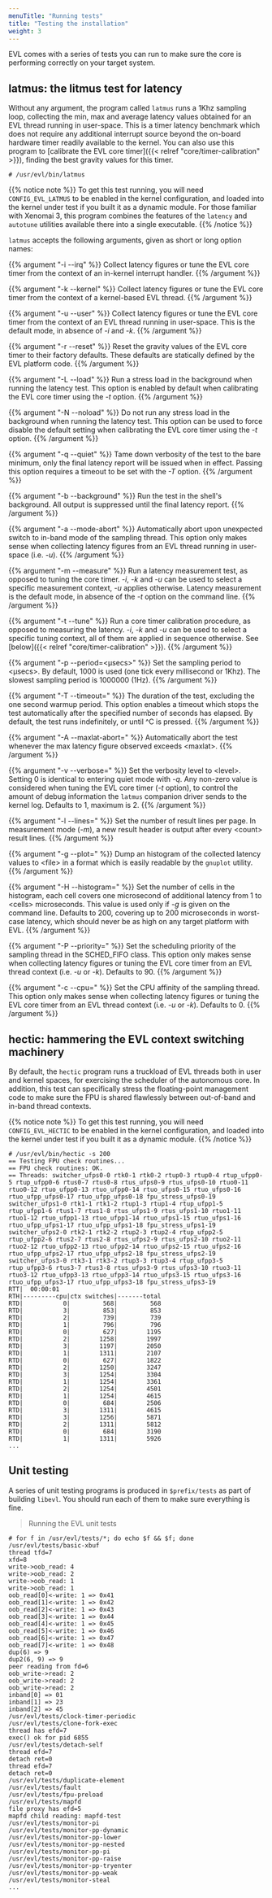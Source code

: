 ```yaml
---
menuTitle: "Running tests"
title: "Testing the installation"
weight: 3
---
```


EVL comes with a series of tests you can run to make sure the core is
performing correctly on your target system.

## latmus: the litmus test for latency

Without any argument, the program called `latmus` runs a 1Khz sampling
loop, collecting the min, max and average latency values obtained for
an EVL thread running in user-space. This is a timer latency benchmark
which does not require any additional interrupt source beyond the
on-board hardware timer readily available to the kernel. You can also
use this program to [calibrate the EVL core timer]({{< relref
"core/timer-calibration" >}}), finding the best gravity values for this timer.

```
# /usr/evl/bin/latmus
```

{{% notice note %}}
To get this test running, you will need `CONFIG_EVL_LATMUS` to be
enabled in the kernel configuration, and loaded into the kernel under
test if you built it as a dynamic module. For those familiar with
Xenomai 3, this program combines the features of the `latency` and
`autotune` utilities available there into a single executable.
{{% /notice %}}

`latmus` accepts the following arguments, given as short or long
option names:

{{% argument "-i --irq" %}}
Collect latency figures or tune the EVL core timer from the context of
an in-kernel interrupt handler.
{{% /argument %}}

{{% argument "-k --kernel" %}}
Collect latency figures or tune the EVL core timer from the context of
a kernel-based EVL thread.
{{% /argument %}}

{{% argument "-u --user" %}}
Collect latency figures or tune the EVL core timer from the context of
an EVL thread running in user-space. This is the default mode, in
absence of _-i_ and _-k_.
{{% /argument %}}

{{% argument "-r --reset" %}}
Reset the gravity values of the EVL core timer to their factory
defaults. These defaults are statically defined by the EVL
platform code.
{{% /argument %}}

{{% argument "-L --load" %}}
Run a stress load in the background when running the latency
test. This option is enabled by default when calibrating the EVL core
timer using the _-t_ option.
{{% /argument %}}

{{% argument "-N --noload" %}}
Do not run any stress load in the background when running the latency
test. This option can be used to force disable the default setting
when calibrating the EVL core timer using the _-t_ option.
{{% /argument %}}

{{% argument "-q --quiet" %}}
Tame down verbosity of the test to the bare minimum, only the final
latency report will be issued when in effect. Passing this option
requires a timeout to be set with the _-T_ option.
{{% /argument %}}

{{% argument "-b --background" %}}
Run the test in the shell's background. All output is suppressed until
the final latency report.
{{% /argument %}}

{{% argument "-a --mode-abort" %}}
Automatically abort upon unexpected switch to in-band mode of the
sampling thread. This option only makes sense when collecting latency
figures from an EVL thread running in user-space (i.e. _-u_).
{{% /argument %}}

{{% argument "-m --measure" %}}
Run a latency measurement test, as opposed to tuning the core
timer. _-i_, _-k_ and _-u_ can be used to select a specific
measurement context, _-u_ applies otherwise. Latency measurement is
the default mode, in absence of the _-t_ option on the command line.
{{% /argument %}}

{{% argument "-t --tune" %}}
Run a core timer calibration procedure, as opposed to measuring the
latency. _-i_, _-k_ and _-u_ can be used to select a specific tuning
context, all of them are applied in sequence otherwise. See
[below]({{< relref "core/timer-calibration" >}}).
{{% /argument %}}

{{% argument "-p --period=<µsecs>" %}}
Set the sampling period to \<µsecs\>. By default, 1000 is used (one
tick every millisecond or 1Khz). The slowest sampling period is
1000000 (1Hz).
{{% /argument %}}

{{% argument "-T --timeout=<secs>" %}}
The duration of the test, excluding the one second warmup period. This
option enables a timeout which stops the test automatically after the
specified number of seconds has elapsed. By default, the test runs
indefinitely, or until ^C is pressed.
{{% /argument %}}

{{% argument "-A --maxlat-abort=<maxlat>" %}}
Automatically abort the test whenever the max latency figure observed
exceeds \<maxlat\>.
{{% /argument %}}

{{% argument "-v --verbose=<level>" %}}
Set the verbosity level to \<level\>. Setting 0 is identical to
entering quiet mode with _-q_. Any non-zero value is considered when
tuning the EVL core timer (_-t_ option), to control the amount of
debug information the `latmus` companion driver sends to the kernel
log. Defaults to 1, maximum is 2.
{{% /argument %}}

{{% argument "-l --lines=<count>" %}}
Set the number of result lines per page. In measurement mode (_-m_), a new
result header is output after every \<count\> result lines.
{{% /argument %}}

{{% argument "-g --plot=<file>" %}}
Dump an histogram of the collected latency values to \<file\> in a
format which is easily readable by the `gnuplot` utility.
{{% /argument %}}

{{% argument "-H --histogram=<cells>" %}}
Set the number of cells in the histogram, each cell covers one
microsecond of additional latency from 1 to \<cells\>
microseconds. This value is used only if _-g_ is given on the command
line. Defaults to 200, covering up to 200 microseconds in worst-case
latency, which should never be as high on any target platform with EVL.
{{% /argument %}}

{{% argument "-P --priority=<prio>" %}}
Set the scheduling priority of the sampling thread in the SCHED_FIFO
class.  This option only makes sense when collecting latency figures
or tuning the EVL core timer from an EVL thread context (i.e. _-u_ or
_-k_).  Defaults to 90.
{{% /argument %}}

{{% argument "-c --cpu=<nr>" %}}
Set the CPU affinity of the sampling thread.  This option only makes
sense when collecting latency figures or tuning the EVL core timer
from an EVL thread context (i.e. _-u_ or _-k_).  Defaults to 0.
{{% /argument %}}

## hectic: hammering the EVL context switching machinery

By default, the `hectic` program runs a truckload of EVL threads both
in user and kernel spaces, for exercising the scheduler of the
autonomous core. In addition, this test can specifically stress the
floating-point management code to make sure the FPU is shared
flawlessly between out-of-band and in-band thread contexts.

{{% notice note %}}
To get this test running, you will need `CONFIG_EVL_HECTIC` to be
enabled in the kernel configuration, and loaded into the kernel under
test if you built it as a dynamic module.
{{% /notice %}}

```
# /usr/evl/bin/hectic -s 200
== Testing FPU check routines...
== FPU check routines: OK.
== Threads: switcher_ufps0-0 rtk0-1 rtk0-2 rtup0-3 rtup0-4 rtup_ufpp0-5 rtup_ufpp0-6 rtus0-7 rtus0-8 rtus_ufps0-9 rtus_ufps0-10 rtuo0-11 rtuo0-12 rtuo_ufpp0-13 rtuo_ufpp0-14 rtuo_ufps0-15 rtuo_ufps0-16 rtuo_ufpp_ufps0-17 rtuo_ufpp_ufps0-18 fpu_stress_ufps0-19 switcher_ufps1-0 rtk1-1 rtk1-2 rtup1-3 rtup1-4 rtup_ufpp1-5 rtup_ufpp1-6 rtus1-7 rtus1-8 rtus_ufps1-9 rtus_ufps1-10 rtuo1-11 rtuo1-12 rtuo_ufpp1-13 rtuo_ufpp1-14 rtuo_ufps1-15 rtuo_ufps1-16 rtuo_ufpp_ufps1-17 rtuo_ufpp_ufps1-18 fpu_stress_ufps1-19 switcher_ufps2-0 rtk2-1 rtk2-2 rtup2-3 rtup2-4 rtup_ufpp2-5 rtup_ufpp2-6 rtus2-7 rtus2-8 rtus_ufps2-9 rtus_ufps2-10 rtuo2-11 rtuo2-12 rtuo_ufpp2-13 rtuo_ufpp2-14 rtuo_ufps2-15 rtuo_ufps2-16 rtuo_ufpp_ufps2-17 rtuo_ufpp_ufps2-18 fpu_stress_ufps2-19 switcher_ufps3-0 rtk3-1 rtk3-2 rtup3-3 rtup3-4 rtup_ufpp3-5 rtup_ufpp3-6 rtus3-7 rtus3-8 rtus_ufps3-9 rtus_ufps3-10 rtuo3-11 rtuo3-12 rtuo_ufpp3-13 rtuo_ufpp3-14 rtuo_ufps3-15 rtuo_ufps3-16 rtuo_ufpp_ufps3-17 rtuo_ufpp_ufps3-18 fpu_stress_ufps3-19
RTT|  00:00:01
RTH|---------cpu|ctx switches|-------total
RTD|           0|         568|         568
RTD|           3|         853|         853
RTD|           2|         739|         739
RTD|           1|         796|         796
RTD|           0|         627|        1195
RTD|           2|        1258|        1997
RTD|           3|        1197|        2050
RTD|           1|        1311|        2107
RTD|           0|         627|        1822
RTD|           2|        1250|        3247
RTD|           3|        1254|        3304
RTD|           1|        1254|        3361
RTD|           2|        1254|        4501
RTD|           1|        1254|        4615
RTD|           0|         684|        2506
RTD|           3|        1311|        4615
RTD|           3|        1256|        5871
RTD|           2|        1311|        5812
RTD|           0|         684|        3190
RTD|           1|        1311|        5926
...
```

## Unit testing

A series of unit testing programs is produced in `$prefix/tests` as
part of building `libevl`. You should run each of them to make sure
everything is fine.

> Running the EVL unit tests
```
# for f in /usr/evl/tests/*; do echo $f && $f; done
/usr/evl/tests/basic-xbuf
thread tfd=7
xfd=8
write->oob_read: 4
write->oob_read: 2
write->oob_read: 1
write->oob_read: 1
oob_read[0]<-write: 1 => 0x41
oob_read[1]<-write: 1 => 0x42
oob_read[2]<-write: 1 => 0x43
oob_read[3]<-write: 1 => 0x44
oob_read[4]<-write: 1 => 0x45
oob_read[5]<-write: 1 => 0x46
oob_read[6]<-write: 1 => 0x47
oob_read[7]<-write: 1 => 0x48
dup(6) => 9
dup2(6, 9) => 9
peer reading from fd=6
oob_write->read: 2
oob_write->read: 2
oob_write->read: 2
inband[0] => 01
inband[1] => 23
inband[2] => 45
/usr/evl/tests/clock-timer-periodic
/usr/evl/tests/clone-fork-exec
thread has efd=7
exec() ok for pid 6855
/usr/evl/tests/detach-self
thread efd=7
detach ret=0
thread efd=7
detach ret=0
/usr/evl/tests/duplicate-element
/usr/evl/tests/fault
/usr/evl/tests/fpu-preload
/usr/evl/tests/mapfd
file proxy has efd=5
mapfd child reading: mapfd-test
/usr/evl/tests/monitor-pi
/usr/evl/tests/monitor-pp-dynamic
/usr/evl/tests/monitor-pp-lower
/usr/evl/tests/monitor-pp-nested
/usr/evl/tests/monitor-pp-pi
/usr/evl/tests/monitor-pp-raise
/usr/evl/tests/monitor-pp-tryenter
/usr/evl/tests/monitor-pp-weak
/usr/evl/tests/monitor-steal
...
```
